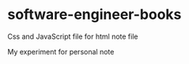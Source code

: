 # software-engineer-books
Css and JavaScript file for html note file

My experiment for personal note

